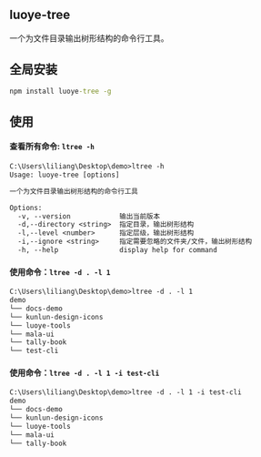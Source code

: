 ## luoye-tree

一个为文件目录输出树形结构的命令行工具。

## 全局安装

```cmd
npm install luoye-tree -g
```

## 使用

#### 查看所有命令: `ltree -h`

```txt
C:\Users\liliang\Desktop\demo>ltree -h
Usage: luoye-tree [options]

一个为文件目录输出树形结构的命令行工具

Options:
  -v, --version            输出当前版本
  -d,--directory <string>  指定目录，输出树形结构
  -l,--level <number>      指定层级，输出树形结构
  -i,--ignore <string>     指定需要忽略的文件夹/文件，输出树形结构
  -h, --help               display help for command
```

#### 使用命令：`ltree -d . -l 1`

```txt
C:\Users\liliang\Desktop\demo>ltree -d . -l 1
demo
└── docs-demo
└── kunlun-design-icons
└── luoye-tools
└── mala-ui
└── tally-book
└── test-cli
```

#### 使用命令：`ltree -d . -l 1 -i test-cli`

```txt
C:\Users\liliang\Desktop\demo>ltree -d . -l 1 -i test-cli
demo
└── docs-demo
└── kunlun-design-icons
└── luoye-tools
└── mala-ui
└── tally-book
```


